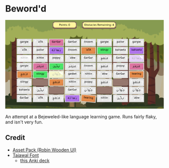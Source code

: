 # Beword'd

![Screenshot of Beworded](/doc/img/project.png)

An attempt at a Bejeweled-like language learning game.
Runs fairly flaky, and isn't very fun.

## Credit

- [Asset Pack (Robin Wooden UI)](https://prinbles.itch.io/robin)
- [Tajawal Font](https://fonts.google.com/specimen/Tajawal)
    - [this Anki deck](https://ankiweb.net/shared/info/293204297)


